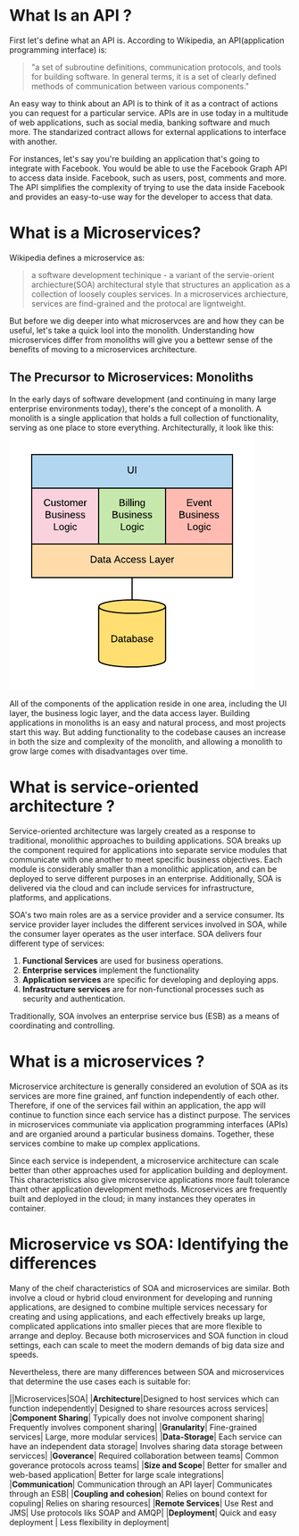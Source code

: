 # What Is an API ?
First let's define what an API is. According to Wikipedia, an API(application programming interface) is: 
> "a set of subroutine definitions, communication protocols, and tools for building software. In general terms, it is a set of clearly defined methods of communication between various components."

An easy way to think about an API is to think of it as a contract of actions you can request for a particular service. APIs are in use today in a multitude of web applications, such as social media, banking software and much more. The standarized contract allows for external applications to interface with another.

For instances, let's say you're building an application that's going to integrate with Facebook. You would be able to use the Facebook Graph API to access data inside. Facebook, such as users, post, comments and more. The API simplifies the complexity of trying to use the data inside Facebook and provides an easy-to-use way for the developer to access that data.

# What is a Microservices?
Wikipedia defines a microservice as:
> a software development techinique - a variant of the servie-orient archiecture(SOA) architectural style that structures an application as a collection of loosely couples services. In a microservices archiecture, services are find-grained and the protocal are ligntweight.

But before we dig deeper into what microservces are and how they can be useful, let's take a quick lool into the monolith. Understanding how microservices differ from monoliths will give you a bettewr sense of the benefits of moving to a microservices architecture.

## The Precursor to Microservices: Monoliths
In the early days of software development (and continuing in many large enterprise environments today), there's the concept of a monolith. A monolith is a single application that holds a full collection of functionality, serving as one place to store everything. Architecturally, it look like this:
![Monoliths](assets/monolith.png)

All of the components of the application reside in one area, including the UI layer, the business logic layer, and the data access layer. Building applications in monoliths is an easy and natural process, and most projects start this way. But adding functionality to the codebase causes an increase in both the size and complexity of the monolith, and allowing a monolith to grow large comes with disadvantages over time.


# What is service-oriented architecture ?
Service-oriented architecture was largely created as a response to traditional, monolithic approaches to building applications. SOA breaks up the component required for applications into separate service modules that communicate with one another to meet specific business objectives. Each module is considerably smaller than a monolithic application, and can be deployed to serve different purposes in an enterprise. Additionally, SOA is delivered via the cloud and can include services for infrastructure, platforms, and applications.

SOA's two main roles are as a service provider and a service consumer. Its service provider layer includes the different services involved in SOA, while the consumer layer operates as the user interface.
SOA delivers four different type of services:
1. **Functional Services** are used for business operations.
2. **Enterprise services** implement the functionality
3. **Application services** are specific for developing and deploying apps.
4. **Infrastructure services** are for non-functional processes such as security and authentication.

Traditionally, SOA involves an enterprise service bus (ESB) as a means of coordinating and controlling.

# What is a microservices ?
Microservice architecture is generally considered an evolution of SOA as its services are more fine grained, anf function independently of each other. Therefore, if one of the services fail within an application, the app will continue to function since each service has a distinct purpose. The services in microservices communiate via application programming interfaces (APIs) and are organied around a particular business domains. Together, these services combine to make up complex applications.

Since each service is independent, a microservice architecture can scale better than other approaches used for application building and deployment. This characteristics also give microservice applications more fault tolerance thant other application development methods. Microservices are frequently built and deployed in the cloud; in many instances they operates in container.

# Microservice vs SOA: Identifying the differences
Many of the cheif characteristics of SOA and microservices are similar. Both involve a cloud or hybrid cloud environment for developing and running applications, are designed to combine multiple services necessary for creating and using applications, and each effectively breaks up large, complicated applications into smaller pieces that are more flexible to arrange and deploy. Because both microservices and SOA function in cloud settings, each can scale to meet the modern demands of big data size and speeds.

Nevertheless, there are many differences between SOA and microservices that determine the use cases each is suitable for:

||Microservices|SOA|
|**Architecture**|Designed to host services which can function independently| Designed to share resources across services|
|**Component Sharing**| Typically does not involve component sharing| Frequently involves component sharing|
|**Granularity**| Fine-grained services| Large, more modular services|
|**Data-Storage**| Each service can have an independent data storage| Involves sharing data storage between servicces|
|**Goverance**| Required collaboration between teams| Common goverance protocols across teams|
|**Size and Scope**| Better for smaller and web-based application| Better for large scale integrations|
|**Communication**| Communication through an API layer| Communicates through an ESB|
|**Coupling and cohesion**| Relies on bound context for copuling| Relies on sharing resources|
|**Remote Services**| Use Rest and JMS| Use protocols liks SOAP and AMQP|
|**Deployment**| Quick and easy deployment | Less flexibility in deployment|

